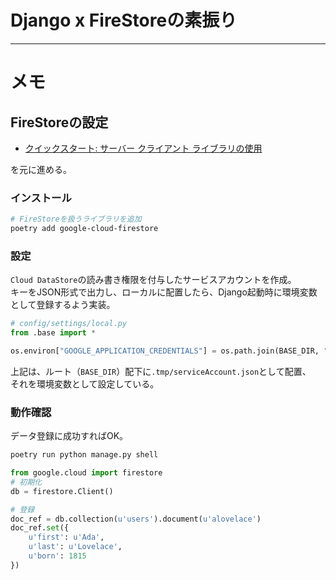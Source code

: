 # Django x FireStoreの素振り

---

# メモ

## FireStoreの設定

- [クイックスタート: サーバー クライアント ライブラリの使用](https://cloud.google.com/firestore/docs/quickstart-servers?hl=ja)

を元に進める。

### インストール

```bash
# FireStoreを扱うライブラリを追加
poetry add google-cloud-firestore
```

### 設定

`Cloud DataStore`の読み書き権限を付与したサービスアカウントを作成。  
キーをJSON形式で出力し、ローカルに配置したら、Django起動時に環境変数として登録するよう実装。

```python
# config/settings/local.py
from .base import *

os.environ["GOOGLE_APPLICATION_CREDENTIALS"] = os.path.join(BASE_DIR, ".tmp/serviceAccount.json")
```

上記は、ルート（`BASE_DIR`）配下に`.tmp/serviceAccount.json`として配置、  
それを環境変数として設定している。

### 動作確認

データ登録に成功すればOK。

```bash
poetry run python manage.py shell
```

```python
from google.cloud import firestore
# 初期化
db = firestore.Client()

# 登録
doc_ref = db.collection(u'users').document(u'alovelace')
doc_ref.set({
    u'first': u'Ada',
    u'last': u'Lovelace',
    u'born': 1815
})
```
